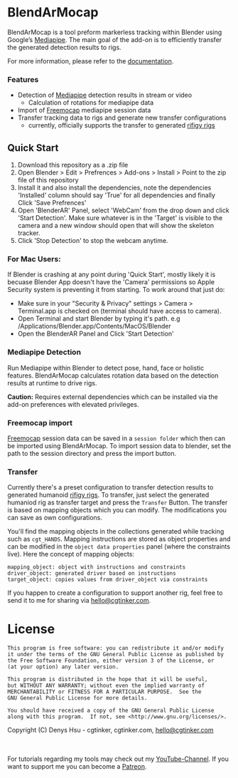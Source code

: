# BlendArMocap <br>

BlendArMocap is a tool preform markerless tracking within Blender using Google’s [Mediapipe](https://google.github.io/mediapipe/). The main goal of the add-on is to efficiently transfer the generated detection results to rigs.<br>

For more information, please refer to the [documentation](https://cgtinker.github.io/BlendArMocap/).


### Features
- Detection of [Mediapipe](https://google.github.io/mediapipe/) detection results in stream or video
    - Calculation of rotations for mediapipe data
- Import of [Freemocap](https://freemocap.org) mediapipe session data
- Transfer tracking data to rigs and generate new transfer configurations
  - currently, officially supports the transfer to generated [rifigy rigs](https://docs.blender.org/manual/en/latest/addons/rigging/rigify/index.html)
  
## Quick Start

1. Download this repository as a .zip file
2. Open Blender > Edit > Prefrences > Add-ons > Install > Point to the zip file of this repository
3. Install it and also install the dependencies, note the dependencies 'Installed' column should say 'True' for all dependencies and finally Click 'Save Prefrences'
4. Open 'BlenderAR' Panel, select 'WebCam' from the drop down and click 'Start Detection'. Make sure whatever is in the 'Target' is visible to the camera and a new window should open that will show the skeleton tracker.
5. Click 'Stop Detection' to stop the webcam anytime.

### For Mac Users:

If Blender is crashing at any point during 'Quick Start', mostly likely it is becuase Blender App doesn't have the 'Camera' permissions so Apple Security system is preventing it from starting. To work around that just do:

- Make sure in your "Security & Privacy" settings > Camera > Terminal.app is checked on (terminal should have access to camera).
- Open Terminal and start Blender by typing it's path. e.g /Applications/Blender.app/Contents/MacOS/Blender
- Open the BlenderAR Panel and Click 'Start Detection'


### Mediapipe Detection

Run Mediapipe within Blender to detect pose, hand, face or holistic features.
BlendArMocap calculates rotation data based on the detection results at runtime to drive rigs.<br>

**Caution:** Requires external dependencies which can be installed via the add-on preferences with elevated privileges.


### Freemocap import

[Freemocap](https://freemocap.org) session data can be saved in a `session folder` which then can be imported using BlendArMocap.
To import session data to blender, set the path to the session directory and press the import button.


### Transfer

Currently there's a preset configuration to transfer detection results to generated humanoid [rifigy rigs](https://docs.blender.org/manual/en/latest/addons/rigging/rigify/index.html).
To transfer, just select the generated humaniod rig as transfer target and press the `Transfer` Button.
The transfer is based on mapping objects which you can modify. The modifications you can save as own configurations.<br>

You'll find the mapping objects in the collections generated while tracking such as `cgt_HANDS`.
Mapping instructions are stored as object properties and can be modified in the `object data properties` panel (where the constraints live).
Here the concept of mapping objects:

````
mapping_object: object with instructions and constraints
driver_object: generated driver based on instructions
target_object: copies values from driver_object via constraints
````

If you happen to create a configuration to support another rig, feel free to send it to me for sharing via hello@cgtinker.com.<br>


# License
    This program is free software: you can redistribute it and/or modify
    it under the terms of the GNU General Public License as published by
    the Free Software Foundation, either version 3 of the License, or
    (at your option) any later version.

    This program is distributed in the hope that it will be useful,
    but WITHOUT ANY WARRANTY; without even the implied warranty of
    MERCHANTABILITY or FITNESS FOR A PARTICULAR PURPOSE.  See the
    GNU General Public License for more details.

    You should have received a copy of the GNU General Public License
    along with this program.  If not, see <http://www.gnu.org/licenses/>.

Copyright (C) Denys Hsu - cgtinker, cgtinker.com, hello@cgtinker.com


<br><br>
For tutorials regarding my tools may check out my [YouTube-Channel](https://www.youtube.com/user/MrSerAdos).
If you want to support me you can become a [Patreon](https://www.patreon.com/cgtinker).

